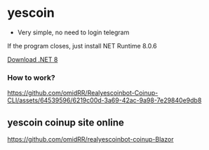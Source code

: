 # yescoin

+ Very simple, no need to login telegram

If the program closes, just install NET Runtime 8.0.6

[Download .NET 8](https://dotnet.microsoft.com/en-us/download/dotnet/8.0)

### How to work?

https://github.com/omidRR/Realyescoinbot-Coinup-CLI/assets/64539596/6219c00d-3a69-42ac-9a98-7e29840e9db8


## yescoin coinup site online

https://github.com/omidRR/realyescoinbot-coinup-Blazor

